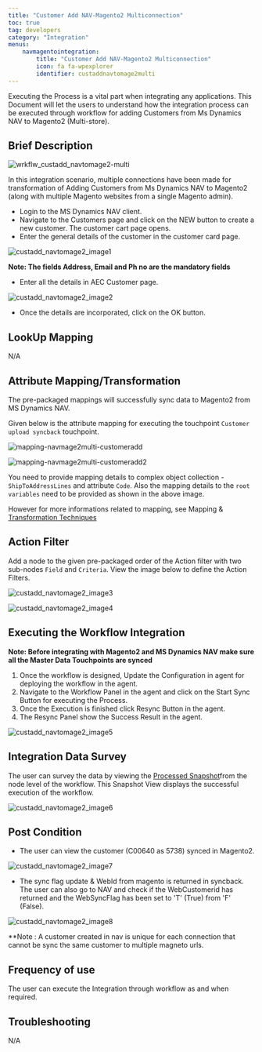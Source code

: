 ```yaml
---
title: "Customer Add NAV-Magento2 Multiconnection"
toc: true
tag: developers
category: "Integration"
menus: 
    navmagentointegration:
        title: "Customer Add NAV-Magento2 Multiconnection"
        icon: fa fa-wpexplorer
        identifier: custaddnavtomage2multi
---
```


Executing the Process is a vital part when integrating any applications. This Document will let the users to understand how the integration process can be executed through workflow for adding Customers
from Ms Dynamics NAV to Magento2 (Multi-store).

## Brief Description

![wrkflw_custadd_navtomage2-multi](/staticfiles/integration/media/wrkflw_custadd_navtomage2-multi.png)  

In this integration scenario, multiple connections have been made for transformation of Adding Customers from  Ms Dynamics NAV to Magento2 (along with multiple Magento websites from a single Magento admin). 
* Login to the MS Dynamics NAV client.
* Navigate to the Customers page and click on the NEW button to create a new customer. The customer cart page opens.
* Enter the general details of the customer in the customer card page.

![custadd_navtomage2_image1](/staticfiles/integration/media/custadd_navtomage2_image1.png)  

**Note: The fields Address, Email and Ph no are the mandatory fields**

* Enter all the details in AEC Customer page.

![custadd_navtomage2_image2](/staticfiles/integration/media/custadd_navtomage2_image2.png)  

 * Once the details are incorporated, click on the OK button.

## LookUp Mapping

N/A

## Attribute Mapping/Transformation

The pre-packaged mappings will successfully sync data to Magento2 from MS Dynamics NAV. 

Given below is the attribute mapping for executing the touchpoint `Customer upload syncback` touchpoint.

![mapping-navmage2multi-customeradd](/staticfiles/integration/media/mapping-navmage2multi-customeradd.png)

![mapping-navmage2multi-customeradd2](/staticfiles/integration/media/mapping-navmage2multi-customeradd2.png)

You need to provide mapping details to complex object collection - `ShipToAddressLines` and attribute `Code`. Also the 
mapping details to the `root variables` need to be provided as shown in the above image.

However for more informations 
related to mapping, see Mapping & [Transformation Techniques](/transformation/steps-to-cutomize-prebuilt-mapping/)

## Action Filter

Add a node to the given pre-packaged order of the Action filter with two sub-nodes `Field` and `Criteria`.
View the image below to define the Action Filters.

![custadd_navtomage2_image3](/staticfiles/integration/media/custadd_navtomage2_image3.png)  

![custadd_navtomage2_image4](/staticfiles/integration/media/custadd_navtomage2_image4.png)  

## Executing the Workflow Integration

**Note: Before integrating with Magento2 and MS Dynamics NAV make sure all the Master Data Touchpoints are synced**

1.	Once the workflow is designed, Update the Configuration in agent for deploying the workflow in the agent.
2.	Navigate to the Workflow Panel in the agent and click on the Start Sync Button for executing the Process.
3.	Once the Execution is finished click Resync Button in the agent.
4.	The Resync Panel show the Success Result in the agent.

![custadd_navtomage2_image5](/staticfiles/integration/media/custadd_navtomage2_image5.png)

## Integration Data Survey

The user can survey the data by viewing the [Processed Snapshot](/workflow/list-of-snapshot/)from the node level of the workflow.
This Snapshot View displays the successful execution of the workflow.

![custadd_navtomage2_image6](/staticfiles/integration/media/custadd_navtomage2_image6.png) 

## Post Condition

* The user can view the customer (C00640 as 5738) synced in Magento2.

![custadd_navtomage2_image7](/staticfiles/integration/media/custadd_navtomage2_image7.png)  

* The sync flag update & WebId from magento is returned in syncback. The user can also go to NAV and check if the WebCustomerid has returned and the WebSyncFlag has been set to 'T' (True) from 'F' (False).

![custadd_navtomage2_image8](/staticfiles/integration/media/custadd_navtomage2_image8.png)  

**Note : A customer created in nav is unique for each connection that cannot be sync the same customer to multiple magneto urls.

## Frequency of use

The user can execute the Integration through workflow as and when required.

## Troubleshooting

N/A
